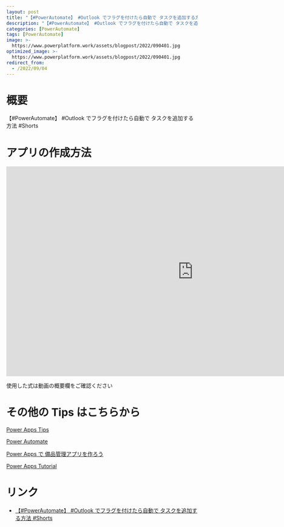 ```yaml
---
layout: post
title: "【#PowerAutomate】 #Outlook でフラグを付けたら自動で タスクを追加する方法 "
description: "【#PowerAutomate】 #Outlook でフラグを付けたら自動で タスクを追加する方法を動画で分かりやすく解説"
categories: [PowerAutomate]
tags: [PowerAutomate]
image: >-
  https://www.powerplatform.work/assets/blogpost/2022/090401.jpg
optimized_image: >-
  https://www.powerplatform.work/assets/blogpost/2022/090401.jpg
redirect_from:
  - /2022/09/04
---
```



#  概要

【#PowerAutomate】 #Outlook でフラグを付けたら自動で タスクを追加する方法 #Shorts


# アプリの作成方法

<iframe width="983" height="553" src="https://www.youtube.com/embed/vFFW8q5YBT0" title="YouTube video player" frameborder="0" allow="accelerometer; autoplay; clipboard-write; encrypted-media; gyroscope; picture-in-picture" allowfullscreen></iframe>


使用した式は動画の概要欄をご確認ください


# その他の Tips はこちらから

[Power Apps Tips](https://www.youtube.com/watch?v=VrAQf3JQ7yM&list=PLVhFi1fb3DqakSLVMn22DDcySXh9jtzi- )


[Power Automate](https://www.youtube.com/watch?v=-YnJYT0ASEM&list=PLVhFi1fb3Dqbzic6GieqnLFgD3aTj-eHA)


[Power Apps で 備品管理アプリを作ろう](https://www.youtube.com/playlist?list=PLVhFi1fb3DqZM3HKb8Hea6XEL96990Fyn)


[Power Apps Tutorial](https://www.youtube.com/playlist?list=PLVhFi1fb3DqalxpL974VvAJvV4iWoSbe_)


# リンク


- [【#PowerAutomate】 #Outlook でフラグを付けたら自動で タスクを追加する方法 #Shorts](https://www.youtube.com/watch?v=vFFW8q5YBT0)

